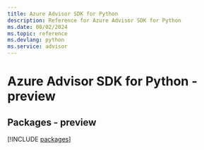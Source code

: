 ```yaml
---
title: Azure Advisor SDK for Python
description: Reference for Azure Advisor SDK for Python
ms.date: 08/02/2024
ms.topic: reference
ms.devlang: python
ms.service: advisor
---
```

# Azure Advisor SDK for Python - preview
## Packages - preview
[!INCLUDE [packages](advisor-index.md)]